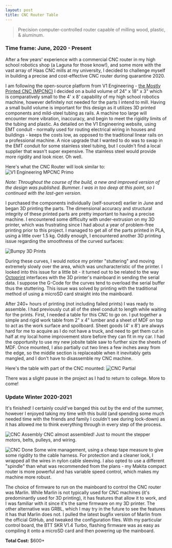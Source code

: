 ```yaml
---
layout: post
title: CNC Router Table
---
```


> Precision computer-controlled router capable of milling wood, plastic, & aluminum.

### Time frame: June, 2020 - Present

After a few years' experience with a commercial CNC router in my high school robotics shop (a Laguna for those know!), and some more with the vast array of Haas CNC mills at my university, I decided to challenge myself in building a precise and cost-effective CNC router during quarantine 2020.

I am following the open-source platform from V1 Engineering - [the Mostly Printed CNC (MPCNC)](https://www.v1engineering.com/specifications/)
I decided on a build volume of 24" x 18" x 3" which is comparatively small to the 4' x 8' capability of my high school robotics machine, however definitely not needed for the parts I intend to mill. Having a small build volume is important for this design as it utilizes 3D printed components and mild-steel tubing as rails. A machine too large will encounter more vibration, inaccuracy, and begin to meet the rigidity limits of the tubing and plastic. As detailed on the V1 Engineering website, using EMT conduit - normally used for routing electrical wiring in houses and buildings - keeps the costs low, as opposed to the traditional linear rails on a professional machine. A nice upgrade that I wanted to do was to swap in the EMT conduit for some stainless steel tubing, but I couldn't find a local supplier that wasn't super expensive. The stainless steel would provide more rigidity and look nicer. Oh well.

Here's what the CNC Router will look similar to:
![V1 Engineering MPCNC Primo](/images/MPCNC/Primo-scaled.jpg "V1 Engineering MPCNC Primo")

*Note: Throughout the course of the build, a new and improved version of the design was published. Bummer. I was in too deep at this point, so I continued with the last-gen version.*

I purchased the components individually (self-sourced) earlier in June and began 3D printing the parts. The dimensional accuracy and structural integrity of these printed parts are pretty important to having a precise machine. I encountered some difficulty with under-extrusion on my 3D printer, which was frustrating since I had about a year of problem-free printing prior to this project. I managed to get all of the parts printed in PLA, using a little over 1.5 kg. Oddly enough, I encountered another 3D printing issue regarding the smoothness of the curved surfaces:

![Bumpy 3D Prints](/images/MPCNC/print-artifacts.jpg "Top: SD Card Print; Bottom: Octoprint")

During these curves, I would notice my printer "stuttering" and moving extremely slowly over the area, which was uncharacteristic of the printer. I looked into this issue for a little bit - it turned out to be related to the way [Octoprint](https://octoprint.org/) interfaces with the 3D printer's mainboard in sending the serial data. I suppose the G-Code for the curves tend to overload the serial buffer thus the stuttering. This issue was solved by printing with the traditional method of using a microSD card straight into the mainboard.

After 240+ hours of printing (not including failed prints) I was ready to assemble. I had previously cut all of the steel conduit to length while waiting for the prints. First, I needed a table for this CNC to go on. I put together a simple and rigid work table from 2" x 4" lumber and a sheet of MDF on top to act as the work surface and spoilboard. Sheet goods (4' x 8') are always hard for me to acquire as I do not have a truck, and need to get them cut in half at my local home improvement store before they can fit in my car. I had the opportunity to use my new jobsite table saw to further size the sheets of MDF. Once mounted, I also partially cut two lines a few inches away from the edge, so the middle section is replaceable when it inevitably gets mangled, and I don't have to disassemble my CNC machine.

Here's the table with part of the CNC mounted:
![CNC Partial](/images/MPCNC/cnc-partial.jpeg "Table with beginning assembly")

There was a slight pause in the project as I had to return to college. More to come!

### Update Winter 2020-2021
It's finished! I certainly could've banged this out by the end of the summer, however I enjoyed taking my time with this build (and spending some much needed time with the friends and family I couldn't see during lock-down) as it has allowed me to think everything through in every step of the process.

![CNC Assembly](/images/MPCNC/cnc-more.jpeg "CNC almost assembled!")
CNC almost assembled! Just to mount the stepper motors, belts, pulleys, and wiring.

![CNC Done](/images/MPCNC/cnc-wires.jpeg "CNC wiring, with tape measure trick")
Some wire management, using a cheap tape measure to give some rigidity to the cable harness. For protection and a cleaner look, I wrapped all the wires in nylon cable sleeving. I also opted to use a different "spindle" than what was recommended from the plans - my Makita compact router is more powerful and has variable speed control, which makes my machine more robust.

The choice of firmware to run on the mainboard to control the CNC router was Marlin. While Marlin is not typically used for CNC machines (it's predominantly used for 3D printing), it has features that allow it to work, and I was familiar with it since it's the same firmware on my 3D printer. The other alternative was GRBL, which I may try in the future to see the features it has that Marlin does not. I pulled the latest bugfix version of Marlin from the official GitHub, and tweaked the configuration files. With my particular control board, the BTT SKR V1.4 Turbo, flashing firmware was as easy as compiling it onto a microSD card and then powering up the mainboard.

**Total Cost:** $600+

